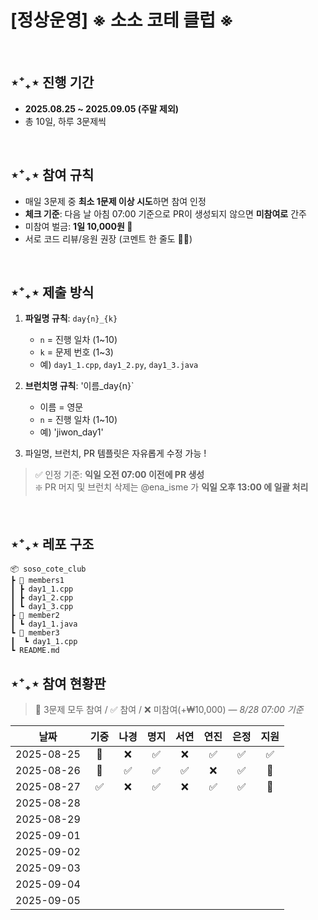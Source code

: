 # [정상운영] ※ 소소 코테 클럽 ※

<br/>

## ⋆⁺₊⋆ 진행 기간
- **2025.08.25 ~ 2025.09.05 (주말 제외)**
- 총 10일, 하루 3문제씩

<br/>

## ⋆⁺₊⋆ 참여 규칙
- 매일 3문제 중 **최소 1문제 이상 시도**하면 참여 인정
- **체크 기준**: 다음 날 아침 07:00 기준으로 PR이 생성되지 않으면 **미참여로** 간주
- 미참여 벌금: **1일 10,000원 💸**
- 서로 코드 리뷰/응원 권장 (코멘트 한 줄도 👍🏻)

<br/>

## ⋆⁺₊⋆ 제출 방식  
1) **파일명 규칙**: `day{n}_{k}`  
   - `n` = 진행 일차 (1~10)  
   - `k` = 문제 번호 (1~3)  
   - 예) `day1_1.cpp`, `day1_2.py`, `day1_3.java`
     
2) **브런치명 규칙**: '이름_day{n}`
   - 이름 = 영문
   - `n` = 진행 일차 (1~10)
   - 예) 'jiwon_day1'
     
3) 파일명, 브런치, PR 템플릿은 자유롭게 수정 가능 !

> ✅ 인정 기준: **익일 오전 07:00 이전에 PR 생성**
> <br/>
> ❇️ PR 머지 및 브런치 삭제는 @ena_isme 가 **익일 오후 13:00 에 일괄 처리**

<br/>

## ⋆⁺₊⋆ 레포 구조

```
📦 soso_cote_club
┣ 📂 members1
┃ ┣ day1_1.cpp
┃ ┣ day1_2.cpp
┃ ┗ day1_3.cpp
┣ 📂 member2
┃ ┗ day1_1.java
┗ 📂 member3
┃  ┗ day1_1.cpp
┗ README.md
```


## ⋆⁺₊⋆ 참여 현황판
> 🎉 3문제 모두 참여 / ✅ 참여 / ❌ 미참여(+₩10,000) — *8/28 07:00 기준*

| 날짜       | 기중 | 나경 | 명지 | 서연 | 연진 | 은정 | 지원 |
|-----------|:----:|:----:|:----:|:----:|:----:|:----:|:----:|
| 2025-08-25 | 🎉 | ❌ | ✅ | ❌ | ✅ | ✅ | ✅ |
| 2025-08-26 | 🎉 | ✅ | ✅ | ✅ | ❌ | ✅ | 🎉 |
| 2025-08-27 | ✅  | ❌  | ✅  | ❌  |  ✅ | ✅  | 🎉  |
| 2025-08-28 |   |   |   |   |   |   |   |
| 2025-08-29 |   |   |   |   |   |   |   |
| 2025-09-01 |   |   |   |   |   |   |   |
| 2025-09-02 |   |   |   |   |   |   |   |
| 2025-09-03 |   |   |   |   |   |   |   |
| 2025-09-04 |   |   |   |   |   |   |   |
| 2025-09-05 |   |   |   |   |   |   |   |

